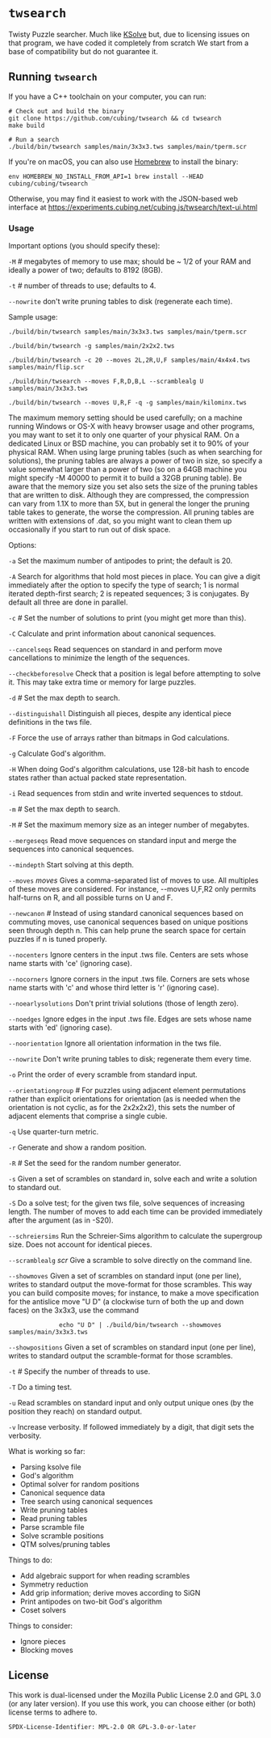 # `twsearch`

Twisty Puzzle searcher. Much like [KSolve](https://github.com/cubing/ksolve) but, due to licensing issues on that program, we have coded it completely from scratch  We start from a
base of compatibility but do not guarantee it.

## Running `twsearch`

If you have a C++ toolchain on your computer, you can run:

```shell
# Check out and build the binary
git clone https://github.com/cubing/twsearch && cd twsearch
make build

# Run a search
./build/bin/twsearch samples/main/3x3x3.tws samples/main/tperm.scr
```

If you're on macOS, you can also use [Homebrew](https://brew.sh/) to install the binary:

```shell
env HOMEBREW_NO_INSTALL_FROM_API=1 brew install --HEAD cubing/cubing/twsearch
```

Otherwise, you may find it easiest to work with the JSON-based web interface at <https://experiments.cubing.net/cubing.js/twsearch/text-ui.html>

### Usage

Important options (you should specify these):

   `-M` *#* megabytes of memory to use max; should be ~ 1/2 of your RAM and ideally a power of two; defaults to 8192 (8GB).

   `-t` *#*  number of threads to use; defaults to 4.

   `--nowrite`  don't write pruning tables to disk (regenerate each time).

Sample usage:

    ./build/bin/twsearch samples/main/3x3x3.tws samples/main/tperm.scr

    ./build/bin/twsearch -g samples/main/2x2x2.tws

    ./build/bin/twsearch -c 20 --moves 2L,2R,U,F samples/main/4x4x4.tws samples/main/flip.scr

    ./build/bin/twsearch --moves F,R,D,B,L --scramblealg U samples/main/3x3x3.tws

    ./build/bin/twsearch --moves U,R,F -q -g samples/main/kilominx.tws

The maximum memory setting should be used carefully; on a machine running
Windows or OS-X with heavy browser usage and other programs, you may want
to set it to only one quarter of your physical RAM.  On a dedicated Linux
or BSD machine, you can probably set it to 90% of your physical RAM.
When using large pruning tables (such as when searching for solutions),
the pruning tables are always a power of two in size, so specify a value
somewhat larger than a power of two (so on a 64GB machine you might specify
-M 40000 to permit it to build a 32GB pruning table).  Be aware that the
memory size you set also sets the size of the pruning tables that are
written to disk.  Although they are compressed, the compression can
vary from 1.1X to more than 5X, but in general the longer the pruning
table takes to generate, the worse the compression.  All pruning tables
are written with extensions of .dat, so you might want to clean them
up occasionally if you start to run out of disk space.

Options:

`-a`    Set the maximum number of antipodes to print; the default is 20.

`-A`    Search for algorithms that hold most pieces in place.  You can
      give a digit immediately after the option to specify the type
      of search; 1 is normal iterated depth-first search; 2 is repeated
      sequences; 3 is conjugates.  By default all three are done in
      parallel.

`-c` *#*  Set the number of solutions to print (you might get more than this).

`-C`    Calculate and print information about canonical sequences.

`--cancelseqs`  Read sequences on standard in and perform move cancellations
                to minimize the length of the sequences.

`--checkbeforesolve`  Check that a position is legal before attempting to
                    solve it.  This may take extra time or memory for
                    large puzzles.

`-d` *#*  Set the max depth to search.

`--distinguishall`  Distinguish all pieces, despite any identical
        piece definitions in the tws file.

`-F`    Force the use of arrays rather than bitmaps in God calculations.

`-g`    Calculate God's algorithm.

`-H`    When doing God's algorithm calculations, use 128-bit hash to
        encode states rather than actual packed state representation.

`-i`    Read sequences from stdin and write inverted sequences to stdout.

`-m` *#*  Set the max depth to search.

`-M` *#*  Set the maximum memory size as an integer number of megabytes.

`--mergeseqs`  Read move sequences on standard input and merge the sequences
               into canonical sequences.

`--mindepth`   Start solving at this depth.

`--moves` *moves*  Gives a comma-separated list of moves to use.
               All multiples of these moves are considered.  For instance,
               --moves U,F,R2 only permits half-turns on R, and all
               possible turns on U and F.

`--newcanon` *#*  Instead of using standard canonical sequences based on
              commuting moves, use canonical sequences based on unique
              positions seen through depth n.  This can help prune the
              search space for certain puzzles if n is tuned properly.

`--nocenters`   Ignore centers in the input .tws file.  Centers are sets
              whose name starts with 'ce' (ignoring case).

`--nocorners`   Ignore corners in the input .tws file.  Corners are sets
              whose name starts with 'c' and whose third letter is 'r'
              (ignoring case).

`--noearlysolutions`  Don't print trivial solutions (those of length zero).

`--noedges`     Ignore edges in the input .tws file.  Edges are sets
              whose name starts with 'ed' (ignoring case).

`--noorientation`  Ignore all orientation information in the tws file.

`--nowrite`     Don't write pruning tables to disk; regenerate them every time.

`-o`    Print the order of every scramble from standard input.

`--orientationgroup` *#* For puzzles using adjacent element permutations rather
                     than explicit orientations for orientation (as is needed
                     when the orientation is not cyclic, as for the 2x2x2x2),
                     this sets the number of adjacent elements that comprise
                     a single cubie.

`-q`   Use quarter-turn metric.

`-r`   Generate and show a random position.

`-R` *#*  Set the seed for the random number generator.

`-s`    Given a set of scrambles on standard in, solve each and write
      a solution to standard out.

`-S`    Do a solve test; for the given tws file, solve sequences of
      increasing length.  The number of moves to add each time can
      be provided immediately after the argument (as in -S20).

`--schreiersims`    Run the Schreier-Sims algorithm to calculate the supergroup
                  size.  Does not account for identical pieces.

`--scramblealg` *scr*  Give a scramble to solve directly on the command line.

`--showmoves`    Given a set of scrambles on standard input (one per line),
               writes to standard output the move-format for those
               scrambles.  This way you can build composite moves; for
               instance, to make a move specification for the antislice
               move "U D" (a clockwise turn of both the up and down faces)
               on the 3x3x3, use the command

                  echo "U D" | ./build/bin/twsearch --showmoves samples/main/3x3x3.tws

`--showpositions`  Given a set of scrambles on standard input (one per line),
                 writes to standard output the scramble-format for those
                 scrambles.

`-t` *#*  Specify the number of threads to use.

`-T`    Do a timing test.

`-u`    Read scrambles on standard input and only output unique ones (by
      the position they reach) on standard output.

`-v`   Increase verbosity.  If followed immediately by a digit, that digit
     sets the verbosity.

What is working so far:

* Parsing ksolve file
* God's algorithm
* Optimal solver for random positions
* Canonical sequence data
* Tree search using canonical sequences
* Write pruning tables
* Read pruning tables
* Parse scramble file
* Solve scramble positions
* QTM solves/pruning tables

Things to do:

* Add algebraic support for when reading scrambles
* Symmetry reduction
* Add grip information; derive moves according to SiGN
* Print antipodes on two-bit God's algorithm
* Coset solvers

Things to consider:

* Ignore pieces
* Blocking moves

## License

This work is dual-licensed under the Mozilla Public License 2.0 and GPL 3.0 (or
any later version). If you use this work, you can choose either (or both) license terms to adhere to.

`SPDX-License-Identifier: MPL-2.0 OR GPL-3.0-or-later`
